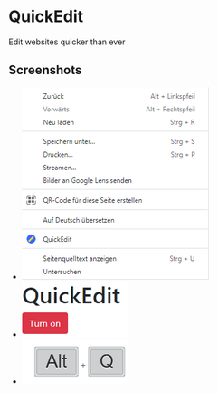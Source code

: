 # QuickEdit
Edit websites quicker than ever

## Screenshots

- ![Screenshot 1](screenshots/screenshot1.png?raw=true)
- ![Screenshot 2](screenshots/screenshot2.png?raw=true)
- ![Screenshot 3](screenshots/screenshot3.png?raw=true)
